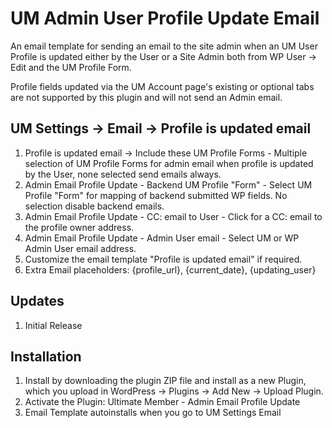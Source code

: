 # UM Admin User Profile Update Email
An email template for sending an email to the site admin when an UM User Profile is updated either by the User or a Site Admin both from WP User -> Edit and the UM Profile Form.

Profile fields updated via the UM Account page's existing or optional tabs are not supported by this plugin and will not send an Admin email.

## UM Settings -> Email -> Profile is updated email 
1. Profile is updated email -> Include these UM Profile Forms - Multiple selection of UM Profile Forms for admin email when profile is updated by the User, none selected send emails always.
2. Admin Email Profile Update - Backend UM Profile "Form" - Select UM Profile "Form" for mapping of backend submitted WP fields. No selection disable backend emails.
3. Admin Email Profile Update - CC: email to User - Click for a CC: email to the profile owner address.
4. Admin Email Profile Update - Admin User email - Select UM or WP Admin User email address.
5. Customize the email template "Profile is updated email" if required.
6. Extra Email placeholders: {profile_url}, {current_date}, {updating_user}

## Updates
1. Initial Release

## Installation
1. Install by downloading the plugin ZIP file and install as a new Plugin, which you upload in WordPress -> Plugins -> Add New -> Upload Plugin.
2. Activate the Plugin: Ultimate Member - Admin Email Profile Update
3. Email Template autoinstalls when you go to UM Settings Email
